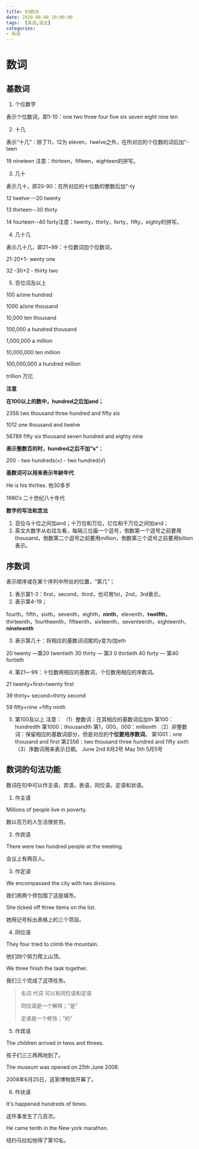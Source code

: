 ```yaml
---
title: 03数词
date: 2020-08-08 20:00:00
tags:  [英语,语法]
categories:
- 英语
---
```


# 数词
## 基数词

1. 个位数字

表示个位数词，即1-10：one two three four five six seven eight nine ten

2. 十几

表示“十几”：除了11，12为 eleven，twelve之外，在所对应的个位数的词后加“-teen

19 nineteen 注意：thirteen，fifteen，eighteen的拼写。

3. 几十

表示几十，即20-90：在所对应的十位数的整数后加“-ty

12 twelve---20 twenty

13 thirteen--30 thirty

14 fourteen--40 forty注意：twenty，thirty，forty，fifty，eighty的拼写。

4. 几十几

表示几十几，即21~99：十位数词加个位数词，

21-20+1- wenty one

32 -30+2 - thirty two

5. 百位词及以上

100 a/one hundred

1000 a/one thousand

10,000  ten thousand

100,000 a hundred thousand

1,000,000 a million

10,000,000 ten million

100,000,000 a hundred million 

trillion 万亿

**注意**

**在100以上的数中，hundred之后加and；**

2356 two thousand three hundred and fifty six

1012 one thousand and twelve

56789 fifty six thousand seven hundred and eighty nine

**表示整数百的时，hundred之后不加“s”**；

200 - two hundreds(×)   - two hundred(√)   

**基数词可以用来表示年龄年代**

He is his thirties. 他30多岁

1980’s  二十世纪八十年代



**数字的写法和念法**

1. 百位与十位之间加and；十万位和万位，亿位和千万位之间加and；
2. 英文大数字从右往左看，每隔三位画一个逗号，倒数第一个逗号之前要用thousand，倒数第二个逗号之前要用million，倒数第三个逗号之前要用billion表示。



## 序数词

表示顺序或在某个序列中所处的位置，“第几”；

1. 表示第1-3：first，second，third，也可用1st，2nd，3rd表示。
2. 表示第4-19；

fourth，fifth，sixth，seventh，eighth，**ninth**，eleventh，**twelfth**，thirteenth，fourtheenth，fifteenth，sixteenth，seventeenth，eighteenth，**nineteenth**

3. 表示第几十：将相应的基数词词尾的y变为i加eth

20 twenty —第20 twentieth
30 thirty — 第3 0 thirtieth
40 forty — 第40 fortieth

4. 第21~-99：十位数用相应的基数词，个位数用相应的序数词。

21 twenty+first=twenty first 

39 thirty+ second=thirty second

59 fifty+nine =fifty ninth

5. 第100及以上
注意：
（1）整数词：在其相应的基数词后加th
第100：hundredth
第1000：thousandth
第1，000，000：millionth
（2）非整数词：保留相应的基数词部分，但是对应的**个位要用序数词**。
第1001：one thousand and first
第2356：two thousand three hundred and fifty sixth
（3）序数词用来表示日期。
June 2nd   6月2号
May 5th    5月5号

## 数词的句法功能

数词在句中可以作主语，宾语，表语，同位语，定语和状语。

1. 作主语

Millions of people live in poverty.

数以百万的人生活很贫穷。

2. 作宾语

There were two hundred people at the meeting.

会议上有两百人。

3. 作定语

We encompassed the city with two divisions.

我们用两个师包围了这座城市。

She ticked off three items on the list.

她用记号标出表格上的三个项目。

4. 同位语

They four tried to climb the mountain.

他们四个努力爬上山顶。

We three finish the task together.

我们三个完成了这项任务。

> 名词 代词 可以有同位语和定语
>
> 同位语是一个解释；“是”
>
> 定语是一个修饰；“的”

5. 作宾语

The children arrived in twos and threes.

孩子们三三两两地到了。

The museum was opened on 25th June 2008.

2008年6月25日，这家博物馆开幕了。

6. 作状语

It's happened hundreds of times.

这件事发生了几百次。

He came tenth in the New york marathon.

纽约马拉松他得了第10名。



